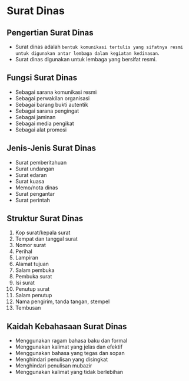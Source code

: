 # Surat Dinas
## Pengertian Surat Dinas
- Surat dinas adalah `bentuk komunikasi tertulis yang sifatnya resmi untuk digunakan antar lembaga dalam kegiatan kedinasan`.
- Surat dinas digunakan untuk lembaga yang bersifat resmi.
## Fungsi Surat Dinas
- Sebagai sarana komunikasi resmi
- Sebagai perwakilan organisasi
- Sebagai barang bukti autentik
- Sebagai sarana pengingat
- Sebagai jaminan
- Sebagai media pengikat
- Sebagai alat promosi
## Jenis-Jenis Surat Dinas
- Surat pemberitahuan
- Surat undangan
- Surat edaran
- Surat kuasa
- Memo/nota dinas
- Surat pengantar
- Surat perintah
## Struktur Surat Dinas
1. Kop surat/kepala surat
2. Tempat dan tanggal surat
3. Nomor surat
4. Perihal
5. Lampiran
6. Alamat tujuan
7. Salam pembuka
8. Pembuka surat
9. Isi surat
10. Penutup surat
11. Salam penutup
12. Nama pengirim, tanda tangan, stempel
13. Tembusan
## Kaidah Kebahasaan Surat Dinas
- Menggunakan ragam bahasa baku dan formal
- Menggunakan kalimat yang jelas dan efektif
- Menggunakan bahasa yang tegas dan sopan
- Menghindari penulisan yang disingkat
- Menghindari penulisan mubazir
- Menggunakan kalimat yang tidak berlebihan
